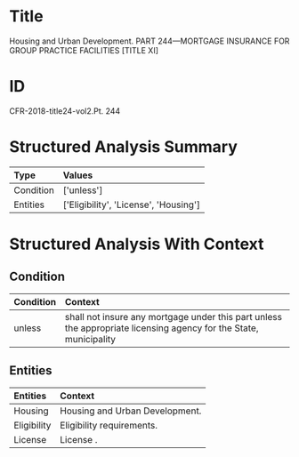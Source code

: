 # Title

 Housing and Urban Development. PART 244—MORTGAGE INSURANCE FOR GROUP PRACTICE FACILITIES [TITLE XI]


# ID

 CFR-2018-title24-vol2.Pt. 244


# Structured Analysis Summary

| Type      | Values                                |
|:----------|:--------------------------------------|
| Condition | ['unless']                            |
| Entities  | ['Eligibility', 'License', 'Housing'] |


# Structured Analysis With Context

 


## Condition

| Condition   | Context                                                                                                           |
|:------------|:------------------------------------------------------------------------------------------------------------------|
| unless      | shall not insure any mortgage under this part unless the appropriate licensing agency for the State, municipality |


## Entities

| Entities    | Context                         |
|:------------|:--------------------------------|
| Housing     | Housing  and Urban Development. |
| Eligibility | Eligibility  requirements.      |
| License     | License .                       |


